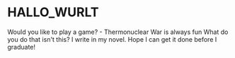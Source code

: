# HALLO_WURLT
Would you like to play a game? - Thermonuclear War is always fun
What do you do that isn't this? I write in my novel. Hope I can get it done before I graduate!
